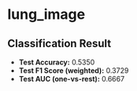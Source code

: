 # lung_image

## Classification Result

- **Test Accuracy:** 0.5350
- **Test F1 Score (weighted):** 0.3729
- **Test AUC (one-vs-rest):** 0.6667
